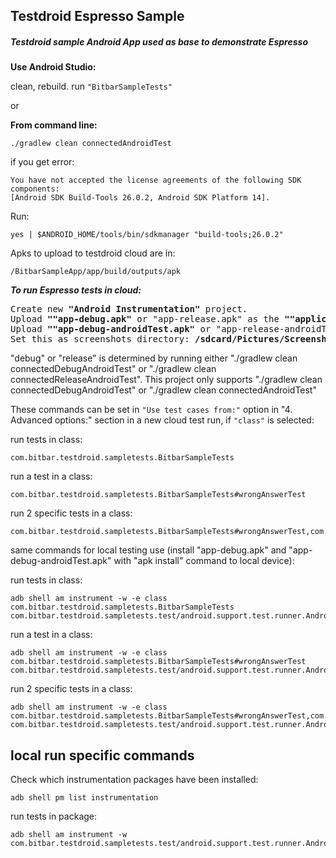 ## Testdroid Espresso Sample
##### Testdroid sample Android App used as base to demonstrate Espresso

**Use Android Studio:**

clean, rebuild.
run `"BitbarSampleTests"`

or

**From command line:**

```./gradlew clean connectedAndroidTest```

if you get error:

```
You have not accepted the license agreements of the following SDK components:
[Android SDK Build-Tools 26.0.2, Android SDK Platform 14].
```

Run:
```
yes | $ANDROID_HOME/tools/bin/sdkmanager "build-tools;26.0.2"
```

Apks to upload to testdroid cloud are in:

`/BitbarSampleApp/app/build/outputs/apk`

***To run Espresso tests in cloud:***

<pre>
Create new <b>"Android Instrumentation"</b> project.
Upload <b>""app-debug.apk"</b> or "app-release.apk" as the <b>""application"</b> file.
Upload <b>""app-debug-androidTest.apk"</b> or "app-release-androidTest.apk" as the <b>""test"</b> file.
Set this as screenshots directory: <b>/sdcard/Pictures/Screenshots</b> 
</pre>


"debug" or "release" is determined by running either "./gradlew clean connectedDebugAndroidTest" or "./gradlew clean connectedReleaseAndroidTest".
This project only supports "./gradlew clean connectedDebugAndroidTest" or "./gradlew clean connectedAndroidTest"


These commands can be set in `"Use test cases from:"` option in "4. Advanced options:" section in a new cloud test run, if `"class"` is selected:

run tests in class:
```
com.bitbar.testdroid.sampletests.BitbarSampleTests
```

run a test in a class:
```
com.bitbar.testdroid.sampletests.BitbarSampleTests#wrongAnswerTest
```

run 2 specific tests in a class:
```
com.bitbar.testdroid.sampletests.BitbarSampleTests#wrongAnswerTest,com.bitbar.testdroid.sampletests.BitbarSampleTests#rightAnswerTest
```

same commands for local testing use (install "app-debug.apk" and "app-debug-androidTest.apk" with "apk install" command to local device):

run tests in class:
```
adb shell am instrument -w -e class com.bitbar.testdroid.sampletests.BitbarSampleTests com.bitbar.testdroid.sampletests.test/android.support.test.runner.AndroidJUnitRunner
```

run a test in a class:
```
adb shell am instrument -w -e class com.bitbar.testdroid.sampletests.BitbarSampleTests#wrongAnswerTest com.bitbar.testdroid.sampletests.test/android.support.test.runner.AndroidJUnitRunner
```

run 2 specific tests in a class:
```
adb shell am instrument -w -e class com.bitbar.testdroid.sampletests.BitbarSampleTests#wrongAnswerTest,com.bitbar.testdroid.sampletests.BitbarSampleTests#rightAnswerTest com.bitbar.testdroid.sampletests.test/android.support.test.runner.AndroidJUnitRunner
```

## local run specific commands
Check which instrumentation packages have been installed:
```
adb shell pm list instrumentation
```

run tests in package:
```
adb shell am instrument -w com.bitbar.testdroid.sampletests.test/android.support.test.runner.AndroidJUnitRunner
```
